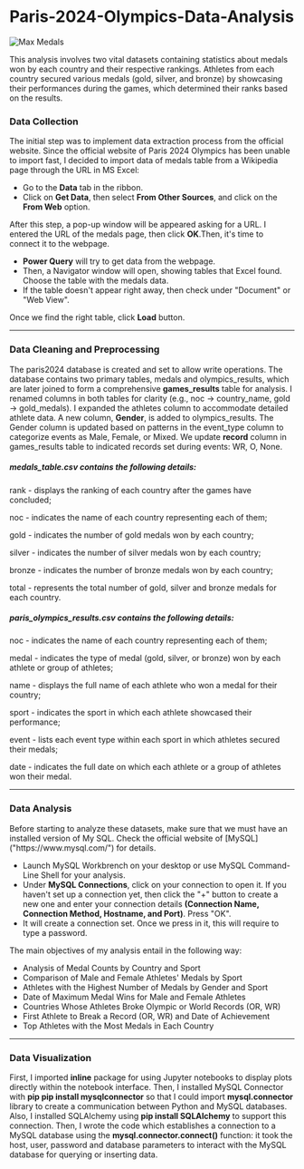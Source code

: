 # Paris-2024-Olympics-Data-Analysis
![Max Medals](path/to/your/https://github.com/gazizovaa/Paris-2024-Olympics-Data-Analysis/blob/main/max_medals_per_each_sport.png)

This analysis involves two vital datasets containing statistics about medals won by each country and their respective rankings. Athletes from each country secured various medals (gold, silver, and bronze) by showcasing their performances during the games, which determined their ranks based on the results.
<h3>Data Collection</h3>
<p>The initial step was to implement data extraction process from the official website. Since the official website of Paris 2024 Olympics has been unable to import fast, I decided to import data of medals table from a Wikipedia page through the URL in MS Excel:</p>
<ul>
  <li>Go to the <strong>Data</strong> tab in the ribbon.</li>
  <li>Click on <strong>Get Data</strong>, then select <strong>From Other Sources</strong>, and click on the <strong>From Web</strong> option.</li>
</ul>
  <p>After this step, a pop-up window will be appeared asking for a URL. I entered the URL of the medals page, then click <strong>OK</strong>.Then, it's time to connect it to the webpage.</p>
  
<ul>
  <li><strong>Power Query</strong> will try to get data from the webpage.</li>
  <li>Then, a Navigator window will open, showing tables that Excel found. Choose the table with the medals data.</li>
  <li>If the table doesn't appear right away, then check under "Document" or "Web View".</li>
</ul>
<p>Once we find the right table, click <strong>Load</strong> button.</p>
<hr/>
<h3>Data Cleaning and Preprocessing</h3>
The paris2024 database is created and set to allow write operations. The database contains two primary tables, medals and olympics_results, which are later joined to form a comprehensive <strong>games_results</strong> table for analysis. I renamed columns in both tables for clarity (e.g., noc → country_name, gold → gold_medals). I expanded the athletes column to accommodate detailed athlete data. A new column, <strong>Gender</strong>, is added to olympics_results.  The Gender column is updated based on patterns in the event_type column to categorize events as Male, Female, or Mixed. We update <strong>record</strong> column in games_results table to indicated records set during events: WR, O, None. 

<h5>medals_table.csv contains the following details:</h5>

rank - displays the ranking of each country after the games have concluded;

noc - indicates the name of each country representing each of them;

gold - indicates the number of gold medals won by each country;

silver - indicates the number of silver medals won by each country;

bronze - indicates the number of bronze medals won by each country;

total - represents the total number of gold, silver and bronze medals for each country.

<h5>paris_olympics_results.csv contains the following details:</h5>

noc - indicates the name of each country representing each of them;

medal - indicates the type of medal (gold, silver, or bronze) won by each athlete or group of athletes;

name - displays the full name of each athlete who won a medal for their country;

sport - indicates the sport in which each athlete showcased their performance;

event - lists each event type within each sport in which athletes secured their medals;

date - indicates the full date on which each athlete or a group of athletes won their medal.
<hr />
<h3>Data Analysis</h3>
<p>Before starting to analyze these datasets, make sure that we must have an installed version of My SQL. Check the official website of [MySQL]("https://www.mysql.com/") for details.</p>
<ul>
  <li>Launch MySQL Workbrench on your desktop or use MySQL Command-Line Shell for your analysis.</li>
  <li>Under <strong>MySQL Connections</strong>, click on your connection to open it. If you haven't set up a connection yet, then click the "+" button to create a new one and enter your connection details <strong>(Connection Name, Connection Method, Hostname, and Port)</strong>. Press "OK".</li>
  <li>It will create a connection set. Once we press in it, this will require to type a password.</li>
</ul>

<p>The main objectives of my analysis entail in the following way:</p>

<ul>
  <li>Analysis of Medal Counts by Country and Sport</li>
  <li>Comparison of Male and Female Athletes' Medals by Sport</li>
  <li>Athletes with the Highest Number of Medals by Gender and Sport</li>
  <li>Date of Maximum Medal Wins for Male and Female Athletes</li>
  <li>Countries Whose Athletes Broke Olympic or World Records (OR, WR)</li>
  <li>First Athlete to Break a Record (OR, WR) and Date of Achievement</li>
  <li>Top Athletes with the Most Medals in Each Country</li>
</ul>
<hr />
<h3>Data Visualization</h3>
First, I imported <strong>inline</strong> package for using Jupyter notebooks to display plots directly within the notebook interface. Then, I installed MySQL Connector with <strong>pip pip install mysqlconnector</strong> so that I could import <strong>mysql.connector</strong> library to create a communication between Python and MySQL databases. Also, I installed SQLAlchemy using <strong>pip install SQLAlchemy</strong> to support this connection. Then, I wrote the code which establishes a connection to a MySQL database using the <strong>mysql.connector.connect()</strong> function: it took the host, user, password and database parameters to interact with the MySQL database for querying or inserting data. 


